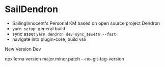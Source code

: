 # SailDendron

- SailingInnocent's Personal KM based on open source project Dendron
- `yarn setup`: general build
- sync asset `yarn dendron dev sync_assets --fast`
- navigate into plugin-core, build vsx

New Version Dev 

npx lerna version major.minor.patch --no-git-tag-version